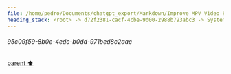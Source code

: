 ```yaml
---
file: /home/pedro/Documents/chatgpt_export/Markdown/Improve MPV Video Playback.md
heading_stack: <root> -> d72f2381-cacf-4cbe-9d00-2988b793abc3 -> System -> 95c09f59-8b0e-4edc-b0dd-971bed8c2aac
---
```

###### 95c09f59-8b0e-4edc-b0dd-971bed8c2aac
[parent ⬆️](#d72f2381-cacf-4cbe-9d00-2988b793abc3)
